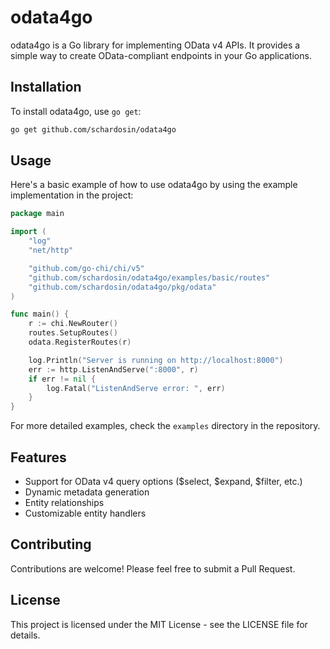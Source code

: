 # odata4go

odata4go is a Go library for implementing OData v4 APIs. It provides a simple way to create OData-compliant endpoints in your Go applications.

## Installation

To install odata4go, use `go get`:

```bash
go get github.com/schardosin/odata4go
```

## Usage

Here's a basic example of how to use odata4go by using the example implementation in the project:

```go
package main

import (
	"log"
	"net/http"

	"github.com/go-chi/chi/v5"
	"github.com/schardosin/odata4go/examples/basic/routes"
	"github.com/schardosin/odata4go/pkg/odata"
)

func main() {
	r := chi.NewRouter()
	routes.SetupRoutes()
	odata.RegisterRoutes(r)

	log.Println("Server is running on http://localhost:8000")
	err := http.ListenAndServe(":8000", r)
	if err != nil {
		log.Fatal("ListenAndServe error: ", err)
	}
}
```

For more detailed examples, check the `examples` directory in the repository.

## Features

- Support for OData v4 query options ($select, $expand, $filter, etc.)
- Dynamic metadata generation
- Entity relationships
- Customizable entity handlers

## Contributing

Contributions are welcome! Please feel free to submit a Pull Request.

## License

This project is licensed under the MIT License - see the LICENSE file for details.